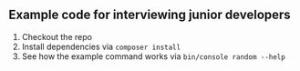## Example code for interviewing junior developers

1. Checkout the repo
2. Install dependencies via `composer install`
3. See how the example command works via `bin/console random --help`
